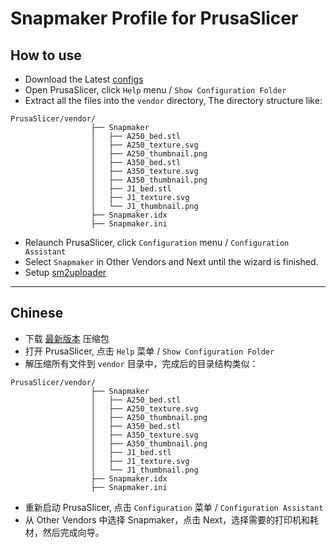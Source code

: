 # Snapmaker Profile for PrusaSlicer

## How to use
- Download the Latest [configs](https://github.com/macdylan/3dp-configs/releases)
- Open PrusaSlicer, click `Help` menu / `Show Configuration Folder`
- Extract all the files into the `vendor` directory, The directory structure like:
```
PrusaSlicer/vendor/
                  ├── Snapmaker
                  │   ├── A250_bed.stl
                  │   ├── A250_texture.svg
                  │   ├── A250_thumbnail.png
                  │   ├── A350_bed.stl
                  │   ├── A350_texture.svg
                  │   ├── A350_thumbnail.png
                  │   ├── J1_bed.stl
                  │   ├── J1_texture.svg
                  │   └── J1_thumbnail.png
                  ├── Snapmaker.idx
                  ├── Snapmaker.ini
```
- Relaunch PrusaSlicer, click `Configuration` menu / `Configuration Assistant`
- Select `Snapmaker` in Other Vendors and Next until the wizard is finished.
- Setup [sm2uploader](https://github.com/macdylan/sm2uploader)

----

## Chinese

- 下载 [最新版本](https://github.com/macdylan/3dp-configs/releases) 压缩包
- 打开 PrusaSlicer, 点击 `Help` 菜单 / `Show Configuration Folder`
- 解压缩所有文件到 `vendor` 目录中，完成后的目录结构类似：
```
PrusaSlicer/vendor/
                  ├── Snapmaker
                  │   ├── A250_bed.stl
                  │   ├── A250_texture.svg
                  │   ├── A250_thumbnail.png
                  │   ├── A350_bed.stl
                  │   ├── A350_texture.svg
                  │   ├── A350_thumbnail.png
                  │   ├── J1_bed.stl
                  │   ├── J1_texture.svg
                  │   └── J1_thumbnail.png
                  ├── Snapmaker.idx
                  ├── Snapmaker.ini
```
- 重新启动 PrusaSlicer, 点击 `Configuration` 菜单 / `Configuration Assistant`
- 从 Other Vendors 中选择 Snapmaker，点击 Next，选择需要的打印机和耗材，然后完成向导。

